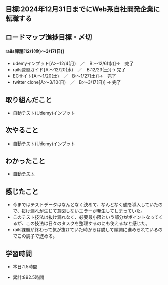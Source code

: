 ## 目標:2024年12月31日までにWeb系自社開発企業に転職する

## ロードマップ進捗目標・〆切
#### rails課題[12/1(金)～3/17(日)]
* udemyインプット[A:～12/4(月)　／　B:～12/6(水)]→　完了
* rails速習ガイド[A:～12/20(水)　／　B:12/23(土)]→  完了
* ECサイト[A:～1/20(土)　／　B:～1/27(土)]→　完了
* twitter clone[A:～3/10(日)　／　B:～3/17(日)] → 完了

## 取り組んだこと
- 自動テスト(Udemy)インプット


## 次やること
- 自動テスト(Udemy)インプット
  
## わかったこと
* [自動テスト](https://cherry-beat-86e.notion.site/udemy-d0a85faf84ba4a91932eb0ebe0ed28ba?pvs=4)


## 感じたこと
* 今まではテストデータはなんとなく決めて、なんとなく値を導入していたので、抜け漏れが生じて意図しないエラーが発生してしまっていた。
* このテスト技法は抜け漏れなく、必要最小限という部分がポイントなってくるが、この技法は日々のタスクを整理するのにも使えるなと感じた。
* rails課題が終わって気が抜けていた時からは脱して順調に進められているのでこの調子で進める。


## 学習時間
- 本日:1.5時間

- 累計:892.5時間
